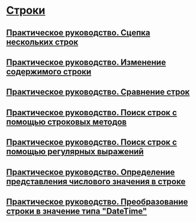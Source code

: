 # [Строки](index.md)
## [Практическое руководство. Сцепка нескольких строк](how-to-concatenate-multiple-strings.md)
## [Практическое руководство. Изменение содержимого строки](how-to-modify-string-contents.md)
## [Практическое руководство. Сравнение строк](how-to-compare-strings.md)
## [Практическое руководство. Поиск строк с помощью строковых методов](how-to-search-strings-using-string-methods.md)
## [Практическое руководство. Поиск строк с помощью регулярных выражений](how-to-search-strings-using-regular-expressions.md)
## [Практическое руководство. Определение представления числового значения в строке](how-to-determine-whether-a-string-represents-a-numeric-value.md)
## [Практическое руководство. Преобразование строки в значение типа "DateTime"](how-to-convert-a-string-to-a-datetime.md)
